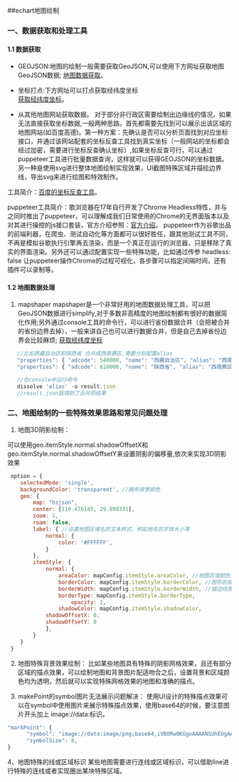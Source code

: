 ##echart地图绘制

### 一、数据获取和处理工具

#### 1.1 数据获取

* GEOJSON:地图的绘制一般需要获取GeoJSON,可以使用下方网址获取地图GeoJSON数据;
[地图数据获取](http://datav.aliyun.com/tools/atlas/#&lat=33.521903996156105&lng=104.29849999999999&zoom=4)。

* 坐标打点:下方网址可以打点获取经纬度坐标      
[获取经纬度坐标](http://www.gpsspg.com/maps.htm)。

* 从其他地图网站获取数据。
  对于部分非行政区需要绘制出边缘线的情况，如果无法直接获取坐标数据,一般两种思路。首先都需要先找到可以展示出该区域的地图网站(如百度高德)。第一种方案：先确认是否可以分析页面找到对应坐标接口，并通过该网站配套的坐标反查工具找到真实坐标（一般网站的坐标都会经过加密，需要进行坐标反查确认坐标）,如果坐标反查可行，可以通过puppeteer工具进行批量数据查询，这样就可以获得GEOJSON的坐标数据。另一种是使用svg进行整体地图绘制实现效果，UI截图特殊区域并描绘边界线，导出svg来进行绘图和特效制作。 

工具简介：[百度的坐标反查工具](http://api.map.baidu.com/lbsapi/getpoint/)。

puppeteer工具简介：歌浏览器在17年自行开发了Chrome Headless特性，并与之同时推出了puppeteer，可以理解成我们日常使用的Chrome的无界面版本以及对其进行操控的js接口套装，官方介绍参照：[官方介绍](https://github.com/puppeteer/puppeteer/blob/master/docs/api.md)。
puppeteer作为谷歌出品的前端利器，在爬虫、测试自动化等方面都可以很好胜任，跟其他测试工具不同，不再是模拟谷歌执行引擎再去渲染，而是一个真正在运行的浏览器，只是移除了真实的界面渲染。另外还可以通过配置实现一些特殊功能，比如通过传参 headless: false 让puppeteer操作Chrome的过程可视化，各步骤可以指定间隔时间，还有插件可以录制等。

 
 


#### 1.2 地图数据处理
1. mapshaper
mapshaper是一个非常好用的地图数据处理工具，可以把GeoJSON数据进行simplify,对于多数非高精度的地图绘制都有很好的数据简化作用;另外通过console工具的命令行，可以进行省份数据合并（会把被合并的省份边界去掉），一般来讲自己也可以进行数据合并，但是自己去掉省份边界会比较麻烦;
[获取经纬度坐标](https://mapshaper.org/)

```javascript
   //比如西藏自治区和陕西省 合并成西南赛区,需要分别配置alias
   "properties": { "adcode": 540000, "name": "西藏自治区", "alias": "西南赛区" }   
   "properties": { "adcode": 610000, "name": "陕西省", "alias": "西南赛区" }

   //在console中运行命令
   dissolve 'alias' -o result.json
   //result.json就得到了合并的结果
```
 
### 二、地图绘制的一些特殊效果思路和常见问题处理

1. 地图3D阴影绘制：


可以使用geo.itemStyle.normal.shadowOffsetX和geo.itemStyle.normal.shadowOffsetY来设置阴影的偏移量,依次来实现3D阴影效果

```javascript
 option = {
    selectedMode: 'single',
    backgroundColor: 'transparent', //画布背景颜色
    geo: {
        map: "hzjson",
        center: [119.476145, 29.899331],
        zoom: 1,
        roam: false,
        label: { //设置地图区域名的文本样式，例如地名的字体大小等
            normal: {
                color: '#FFFFFF',
            }
        },
        itemStyle: {
            normal: {
                areaColor: mapConfig.itemStyle.areaColor, //地图区域颜色
                borderColor: mapConfig.itemStyle.borderColor, //图形的描边颜色
                borderWidth: mapConfig.itemStyle.borderWidth, //描边线宽。为 0 时无描边
                borderType: mapConfig.itemStyle.borderType,
                    opacity: 1,
                shadowColor: mapConfig.itemStyle.shadowColor,
            shadowOffsetX: 0,
            shadowOffsetY: 0
            },
        }
    }
 }
```

2. 地图特殊背景效果绘制：
比如某些地图具有特殊的阴影网格效果，且还有部分区域的描点效果，可以绘制地图和背景图片配适吻合之后，设置背景和区域颜色均为透明，然后就可以实现特殊网格效果的地图和准确的描点。



3. makePoint的symbol图片无法展示问题解决：
使用UI设计的特殊描点效果可以在symbol中使用图片来展示特殊描点效果，使用base64的时候，要注意图片开头加上 image://data:标识。

```javascript
"markPoint": {
      "symbol": "image://data:image/png;base64,iVBORw0KGgoAAAANSUhEUgAAAAoAAAAKCAYAAACNMs+9AAAAAXNSR0IArs4c6QAAAIpJREFUGBmNkMsJgDAQRKNNiFVYQcA2rETQBrQNL96tIxdL8GIb8U1IFAQ/C2+zzM5uSIyJ4b23sMAeUW1TP5wIPWzQQBlRLa1LJm2SUMAAaaNqaerZjLQwMUMFbZi+0ki5QmMwaoOu03mPs5dfw++VjA5qmOAe0mpwuvrXY8IGzN/fE5ykuPnxww9bbtg/DMiSvAAAAABJRU5ErkJggg==",
      "symbolSize": 8,
}            
```
4、地图特殊的线或区域标识
某些地图需要进行连线或区域标识，可以借助line进行特殊的连线或者实现圈出某块特殊区域。
